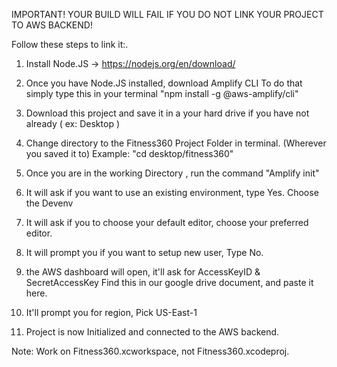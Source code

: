 



IMPORTANT! YOUR BUILD WILL FAIL IF YOU DO NOT LINK YOUR PROJECT TO AWS BACKEND!


Follow these steps to link it:.


1. Install Node.JS -> https://nodejs.org/en/download/
2. Once you have Node.JS installed, download Amplify CLI
	To do that simply type this in your terminal "npm install -g @aws-amplify/cli"

3. Download this project and save it in a your hard drive if you have not already ( ex: Desktop )

4. Change directory to the Fitness360 Project Folder in terminal. (Wherever you saved it to)
	Example:  "cd desktop/fitness360" 

5. Once you are in the working Directory , run the command "Amplify init"
6. It will ask if you want to use an existing environment, type Yes.
	Choose the Devenv
7. It will ask if you to choose your default editor, choose your preferred editor.
8. It will prompt you if you want to setup new user, Type No.
9. the AWS dashboard will open, it'll ask for AccessKeyID & SecretAccessKey
	Find this in our google drive document, and paste it here.
10. It'll prompt you for region, Pick US-East-1
11. Project is now Initialized and connected to the AWS backend.




Note: Work on Fitness360.xcworkspace, not Fitness360.xcodeproj.
